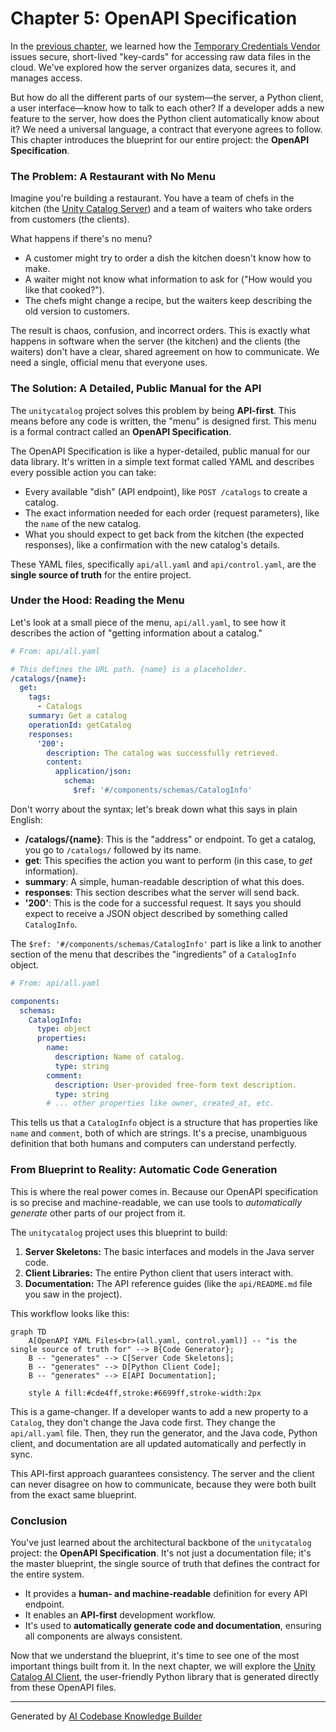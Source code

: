 # Chapter 5: OpenAPI Specification

In the [previous chapter](04_temporary_credentials_vendor_.md), we learned how the [Temporary Credentials Vendor](04_temporary_credentials_vendor_.md) issues secure, short-lived "key-cards" for accessing raw data files in the cloud. We've explored how the server organizes data, secures it, and manages access.

But how do all the different parts of our system—the server, a Python client, a user interface—know how to talk to each other? If a developer adds a new feature to the server, how does the Python client automatically know about it? We need a universal language, a contract that everyone agrees to follow. This chapter introduces the blueprint for our entire project: the **OpenAPI Specification**.

### The Problem: A Restaurant with No Menu

Imagine you're building a restaurant. You have a team of chefs in the kitchen (the [Unity Catalog Server](03_unity_catalog_server_.md)) and a team of waiters who take orders from customers (the clients).

What happens if there's no menu?
*   A customer might try to order a dish the kitchen doesn't know how to make.
*   A waiter might not know what information to ask for ("How would you like that cooked?").
*   The chefs might change a recipe, but the waiters keep describing the old version to customers.

The result is chaos, confusion, and incorrect orders. This is exactly what happens in software when the server (the kitchen) and the clients (the waiters) don't have a clear, shared agreement on how to communicate. We need a single, official menu that everyone uses.

### The Solution: A Detailed, Public Manual for the API

The `unitycatalog` project solves this problem by being **API-first**. This means before any code is written, the "menu" is designed first. This menu is a formal contract called an **OpenAPI Specification**.

The OpenAPI Specification is like a hyper-detailed, public manual for our data library. It's written in a simple text format called YAML and describes every possible action you can take:
*   Every available "dish" (API endpoint), like `POST /catalogs` to create a catalog.
*   The exact information needed for each order (request parameters), like the `name` of the new catalog.
*   What you should expect to get back from the kitchen (the expected responses), like a confirmation with the new catalog's details.

These YAML files, specifically `api/all.yaml` and `api/control.yaml`, are the **single source of truth** for the entire project.

### Under the Hood: Reading the Menu

Let's look at a small piece of the menu, `api/all.yaml`, to see how it describes the action of "getting information about a catalog."

```yaml
# From: api/all.yaml

# This defines the URL path. {name} is a placeholder.
/catalogs/{name}:
  get:
    tags:
      - Catalogs
    summary: Get a catalog
    operationId: getCatalog
    responses:
      '200':
        description: The catalog was successfully retrieved.
        content:
          application/json:
            schema:
              $ref: '#/components/schemas/CatalogInfo'
```

Don't worry about the syntax; let's break down what this says in plain English:
*   **/catalogs/{name}**: This is the "address" or endpoint. To get a catalog, you go to `/catalogs/` followed by its name.
*   **get**: This specifies the action you want to perform (in this case, to *get* information).
*   **summary**: A simple, human-readable description of what this does.
*   **responses**: This section describes what the server will send back.
*   **'200'**: This is the code for a successful request. It says you should expect to receive a JSON object described by something called `CatalogInfo`.

The `$ref: '#/components/schemas/CatalogInfo'` part is like a link to another section of the menu that describes the "ingredients" of a `CatalogInfo` object.

```yaml
# From: api/all.yaml

components:
  schemas:
    CatalogInfo:
      type: object
      properties:
        name:
          description: Name of catalog.
          type: string
        comment:
          description: User-provided free-form text description.
          type: string
        # ... other properties like owner, created_at, etc.
```

This tells us that a `CatalogInfo` object is a structure that has properties like `name` and `comment`, both of which are strings. It's a precise, unambiguous definition that both humans and computers can understand perfectly.

### From Blueprint to Reality: Automatic Code Generation

This is where the real power comes in. Because our OpenAPI specification is so precise and machine-readable, we can use tools to *automatically generate* other parts of our project from it.

The `unitycatalog` project uses this blueprint to build:
1.  **Server Skeletons:** The basic interfaces and models in the Java server code.
2.  **Client Libraries:** The entire Python client that users interact with.
3.  **Documentation:** The API reference guides (like the `api/README.md` file you saw in the project).

This workflow looks like this:

```mermaid
graph TD
    A[OpenAPI YAML Files<br>(all.yaml, control.yaml)] -- "is the single source of truth for" --> B{Code Generator};
    B -- "generates" --> C[Server Code Skeletons];
    B -- "generates" --> D[Python Client Code];
    B -- "generates" --> E[API Documentation];

    style A fill:#cde4ff,stroke:#6699ff,stroke-width:2px
```

This is a game-changer. If a developer wants to add a new property to a `Catalog`, they don't change the Java code first. They change the `api/all.yaml` file. Then, they run the generator, and the Java code, Python client, and documentation are all updated automatically and perfectly in sync.

This API-first approach guarantees consistency. The server and the client can never disagree on how to communicate, because they were both built from the exact same blueprint.

### Conclusion

You've just learned about the architectural backbone of the `unitycatalog` project: the **OpenAPI Specification**. It's not just a documentation file; it's the master blueprint, the single source of truth that defines the contract for the entire system.

*   It provides a **human- and machine-readable** definition for every API endpoint.
*   It enables an **API-first** development workflow.
*   It's used to **automatically generate code and documentation**, ensuring all components are always consistent.

Now that we understand the blueprint, it's time to see one of the most important things built from it. In the next chapter, we will explore the [Unity Catalog AI Client](06_unity_catalog_ai_client_.md), the user-friendly Python library that is generated directly from these OpenAPI files.

---

Generated by [AI Codebase Knowledge Builder](https://github.com/The-Pocket/Tutorial-Codebase-Knowledge)